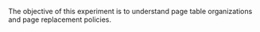 The objective of this experiment is to understand page table organizations and page replacement policies.

